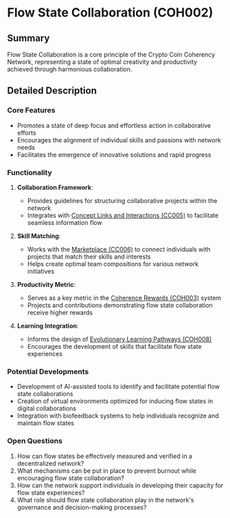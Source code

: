 # Flow State Collaboration (COH002)

## Summary
Flow State Collaboration is a core principle of the Crypto Coin Coherency Network, representing a state of optimal creativity and productivity achieved through harmonious collaboration.

## Detailed Description

### Core Features
- Promotes a state of deep focus and effortless action in collaborative efforts
- Encourages the alignment of individual skills and passions with network needs
- Facilitates the emergence of innovative solutions and rapid progress

### Functionality
1. **Collaboration Framework**:
   - Provides guidelines for structuring collaborative projects within the network
   - Integrates with [Concept Links and Interactions (CC005)](#concept-links-and-interactions-cc005) to facilitate seamless information flow

2. **Skill Matching**:
   - Works with the [Marketplace (CC006)](#marketplace-cc006) to connect individuals with projects that match their skills and interests
   - Helps create optimal team compositions for various network initiatives

3. **Productivity Metric**:
   - Serves as a key metric in the [Coherence Rewards (COH003)](#coherence-rewards-coh003) system
   - Projects and contributions demonstrating flow state collaboration receive higher rewards

4. **Learning Integration**:
   - Informs the design of [Evolutionary Learning Pathways (COH008)](#evolutionary-learning-pathways-coh008)
   - Encourages the development of skills that facilitate flow state experiences

### Potential Developments
- Development of AI-assisted tools to identify and facilitate potential flow state collaborations
- Creation of virtual environments optimized for inducing flow states in digital collaborations
- Integration with biofeedback systems to help individuals recognize and maintain flow states

### Open Questions
1. How can flow states be effectively measured and verified in a decentralized network?
2. What mechanisms can be put in place to prevent burnout while encouraging flow state collaboration?
3. How can the network support individuals in developing their capacity for flow state experiences?
4. What role should flow state collaboration play in the network's governance and decision-making processes?
